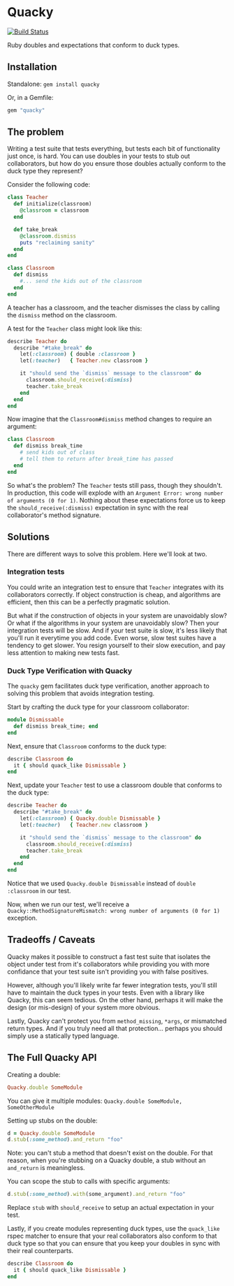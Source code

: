 # Quacky

[![Build Status](https://secure.travis-ci.org/moonmaster9000/quacky.png)](http://travis-ci.org/moonmaster9000/quacky)

Ruby doubles and expectations that conform to duck types.

## Installation

Standalone: `gem install quacky`

Or, in a Gemfile: 

```ruby
gem "quacky"
```


## The problem

Writing a test suite that tests everything, but tests each bit of functionality just once, is hard.
You can use doubles in your tests to stub out collaborators, but how do you ensure those doubles actually
conform to the duck type they represent? 

Consider the following code:

```ruby
class Teacher
  def initialize(classroom)
    @classroom = classroom
  end

  def take_break
    @classroom.dismiss
    puts "reclaiming sanity"
  end
end

class Classroom
  def dismiss
    #... send the kids out of the classroom
  end
end
```

A teacher has a classroom, and the teacher dismisses the class by calling the `dismiss` method on the classroom.

A test for the `Teacher` class might look like this:

```ruby
describe Teacher do
  describe "#take_break" do
    let(:classroom) { double :classroom }
    let(:teacher)   { Teacher.new classroom }

    it "should send the `dismiss` message to the classroom" do
      classroom.should_receive(:dismiss)
      teacher.take_break
    end
  end
end
```

Now imagine that the `Classroom#dismiss` method changes to require an argument:

```ruby
class Classroom
  def dismiss break_time
    # send kids out of class
    # tell them to return after break_time has passed
  end
end
```

So what's the problem? The `Teacher` tests still pass, though they shouldn't. In production, this code will explode 
with an `Argument Error: wrong number of arguments (0 for 1)`. Nothing about these expectations force us to keep
the `should_receive(:dismiss)` expectation in sync with the real collaborator's method signature.


## Solutions

There are different ways to solve this problem. Here we'll look at two.


### Integration tests

You could write an integration test to ensure that `Teacher` integrates with its collaborators correctly. If 
object construction is cheap, and algorithms are efficient, then this can be a perfectly pragmatic solution.

But what if the construction of objects in your system are unavoidably slow? Or what if the algorithms in your system
are unavoidably slow? Then your integration tests will be slow. And if your test suite is slow, it's less
likely that you'll run it everytime you add code. Even worse, slow test suites have a tendency to get slower. You 
resign yourself to their slow execution, and pay less attention to making new tests fast.


### Duck Type Verification with Quacky

The `quacky` gem facilitates duck type verification, another approach to solving this problem that avoids
integration testing.

Start by crafting the duck type for your classroom collaborator:

```ruby
module Dismissable
  def dismiss break_time; end
end
```

Next, ensure that `Classroom` conforms to the duck type:

```ruby
describe Classroom do
  it { should quack_like Dismissable }
end
```

Next, update your `Teacher` test to use a classroom double that conforms to the duck type:

```ruby
describe Teacher do
  describe "#take_break" do
    let(:classroom) { Quacky.double Dismissable }
    let(:teacher)   { Teacher.new classroom }

    it "should send the `dismiss` message to the classroom" do
      classroom.should_receive(:dismiss)
      teacher.take_break
    end
  end
end
```

Notice that we used `Quacky.double Dismissable` instead of `double :classroom` in our test.

Now, when we run our test, we'll receive a `Quacky::MethodSignatureMismatch: wrong number of arguments (0 for 1)` exception.


## Tradeoffs / Caveats

Quacky makes it possible to construct a fast test suite that isolates the object under test from it's collaborators
while providing you with more confidance that your test suite isn't providing you with false positives.

However, although you'll likely write far fewer integration tests, you'll still have to maintain the duck types 
in your tests. Even with a library like Quacky, this can seem tedious. On the other hand, perhaps
it will make the design (or mis-design) of your system more obvious.

Lastly, Quacky can't protect you from `method_missing`, `*args`, or mismatched return types. And if you truly need
all that protection... perhaps you should simply use a statically typed language.


## The Full Quacky API

Creating a double: 

```ruby
Quacky.double SomeModule
```

You can give it multiple modules: `Quacky.double SomeModule, SomeOtherModule`

Setting up stubs on the double: 

```ruby
d = Quacky.double SomeModule
d.stub(:some_method).and_return "foo"
```

Note: you can't stub a method that doesn't exist on the double. For that reason, when you're stubbing on a 
Quacky double, a stub without an `and_return` is meaningless.

You can scope the stub to calls with specific arguments:

```ruby
d.stub(:some_method).with(some_argument).and_return "foo"
```

Replace `stub` with `should_receive` to setup an actual expectation in your test.

Lastly, if you create modules representing duck types, use the `quack_like` rspec matcher to ensure that your real collaborators also conform to that
duck type so that you can ensure that you keep your doubles in sync with their real counterparts.

```ruby
describe Classroom do
  it { should quack_like Dismissable }
end
```
